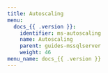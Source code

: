 ```yaml
---
title: Autoscaling
menu:
  docs_{{ .version }}:
    identifier: ms-autoscaling
    name: Autoscaling
    parent: guides-mssqlserver
    weight: 46
menu_name: docs_{{ .version }}
---
```

